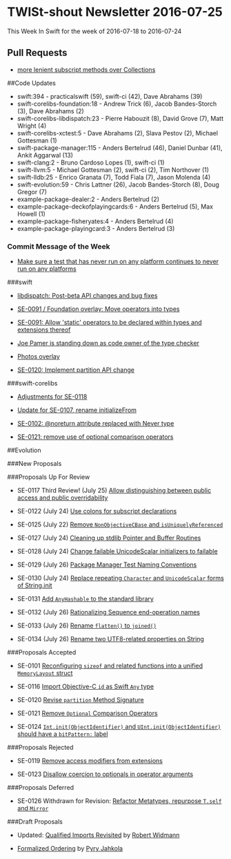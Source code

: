 # TWISt-shout Newsletter 2016-07-25
This Week In Swift for the week of 2016-07-18 to 2016-07-24

## Pull Requests

* [more lenient subscript methods over Collections](https://github.com/apple/swift-evolution/pull/328)

##Code Updates

* swift:394 - practicalswift (59), swift-ci (42), Dave Abrahams (39)
* swift-corelibs-foundation:18 - Andrew Trick (6), Jacob Bandes-Storch (3), Dave Abrahams (2)
* swift-corelibs-libdispatch:23 - Pierre Habouzit (8), David Grove (7), Matt Wright (4)
* swift-corelibs-xctest:5 - Dave Abrahams (2), Slava Pestov (2), Michael Gottesman (1)
* swift-package-manager:115 - Anders Bertelrud (46), Daniel Dunbar (41), Ankit Aggarwal (13)
* swift-clang:2 - Bruno Cardoso Lopes (1), swift-ci (1)
* swift-llvm:5 - Michael Gottesman (2), swift-ci (2), Tim Northover (1)
* swift-lldb:25 - Enrico Granata (7), Todd Fiala (7), Jason Molenda (4)
* swift-evolution:59 - Chris Lattner (26), Jacob Bandes-Storch (8), Doug Gregor (7)
* example-package-dealer:2 - Anders Bertelrud (2)
* example-package-deckofplayingcards:6 - Anders Bertelrud (5), Max Howell (1)
* example-package-fisheryates:4 - Anders Bertelrud (4)
* example-package-playingcard:3 - Anders Bertelrud (3)

### Commit Message of the Week

* [Make sure a test that has never run on any platform continues to never run on any platforms](https://github.com/apple/swift/commit/e7ed09d88e2aff7fca908cec63a4942d16f12830)

###swift

* [libdispatch: Post-beta API changes and bug fixes](https://github.com/apple/swift/commit/8ac413a0b5a9f927f44438df3376a7757f607953)

* [SE-0091 / Foundation overlay: Move operators into types](https://github.com/apple/swift/commit/ab3a15c87ae52e73dbb69254b9d6058ac58ddf8f)
  
* [SE-0091: Allow 'static' operators to be declared within types and extensions thereof](https://github.com/apple/swift/commit/80f085250475abfb7dadcf93f921d602691a3faf)

* [Joe Pamer is standing down as code owner of the type checker](https://github.com/apple/swift/commit/2c4c819a9577c45f9feb4656ddceb653c5529788)
  
* [Photos overlay](https://github.com/apple/swift/commit/c2e3369968c028fb3f037ebaa8634b7502176277)

* [SE-0120: Implement partition API change](https://github.com/apple/swift/commit/d7ee56088f132d20567a8b2969c2d6634459baf4)
  
###swift-corelibs

* [Adjustments for SE-0118](https://github.com/apple/swift-corelibs-foundation/commit/1d26dfd5df837d25c40ac1f25fd0cf31fa8536a7)

* [Update for SE-0107, rename initializeFrom](https://github.com/apple/swift-corelibs-foundation/commit/3f673b4559599c8456848bb69f9e7e71b7504ebf)

* [SE-0102: @noreturn attribute replaced with Never type](https://github.com/apple/swift-corelibs-foundation/commit/8a5800d09a4283d3c6347cd43b167a8fe4b8b4d4)

* [SE-0121: remove use of optional comparison operators](https://github.com/apple/swift-corelibs-foundation/commit/97a830b38e58c8cfa8d32d2c91be8562eaa5dd83)

##Evolution

###New Proposals

###Proposals Up For Review

* SE-0117 Third Review! (July 25) [Allow distinguishing between public access and public overridability](https://github.com/apple/swift-evolution/blob/master/proposals/0117-non-public-subclassable-by-default.md)

* SE-0122 (July 24) [Use colons for subscript declarations](https://github.com/apple/swift-evolution/blob/master/proposals/0122-use-colons-for-subscript-type-declarations.md)

* SE-0125 (July 22) [Remove `NonObjectiveCBase` and `isUniquelyReferenced`](https://github.com/apple/swift-evolution/blob/master/proposals/0125-remove-nonobjectivecbase.md)

* SE-0127 (July 24) [Cleaning up stdlib Pointer and Buffer Routines](https://github.com/apple/swift-evolution/blob/master/proposals/0127-cleaning-up-stdlib-ptr-buffer.md)

* SE-0128 (July 24) [Change failable UnicodeScalar initializers to failable](https://github.com/apple/swift-evolution/blob/master/proposals/0128-unicodescalar-failable-initializer.md)

* SE-0129 (July 26) [Package Manager Test Naming Conventions](https://github.com/apple/swift-evolution/blob/master/proposals/0129-package-manager-test-naming-conventions.md)

* SE-0130 (July 24) [Replace repeating `Character` and `UnicodeScalar` forms of String.init](https://github.com/apple/swift-evolution/blob/master/proposals/0130-string-initializers-cleanup.md)

* SE-0131 [Add `AnyHashable` to the standard library](https://github.com/apple/swift-evolution/blob/master/proposals/0131-anyhashable.md)

* SE-0132 (July 26) [Rationalizing Sequence end-operation names](https://github.com/apple/swift-evolution/blob/master/proposals/0132-sequence-end-ops.md)

* SE-0133 (July 26) [Rename `flatten()` to `joined()`](https://github.com/apple/swift-evolution/blob/master/proposals/0133-rename-flatten-to-joined.md)

* SE-0134 (July 26) [Rename two UTF8-related properties on String](https://github.com/apple/swift-evolution/blob/master/proposals/0134-rename-string-properties.md)

###Proposals Accepted

* SE-0101 [Reconfiguring `sizeof` and related functions into a unified `MemoryLayout` struct](http://thread.gmane.org/gmane.comp.lang.swift.evolution/24524)

* SE-0116 [Import Objective-C `id` as Swift `Any` type](http://thread.gmane.org/gmane.comp.lang.swift.evolution/24523)

* SE-0120 [Revise `partition` Method Signature](http://thread.gmane.org/gmane.comp.lang.swift.evolution/24521)

* SE-0121 [Remove `Optional` Comparison Operators](http://thread.gmane.org/gmane.comp.lang.swift.evolution/24525)

* SE-0124 [`Int.init(ObjectIdentifier)` and `UInt.init(ObjectIdentifier)` should have a `bitPattern:` label](http://thread.gmane.org/gmane.comp.lang.swift.evolution/24519)

###Proposals Rejected

* SE-0119 [Remove access modifiers from extensions](http://thread.gmane.org/gmane.comp.lang.swift.evolution/24653)

* SE-0123 [Disallow coercion to optionals in operator arguments](http://thread.gmane.org/gmane.comp.lang.swift.evolution/24526)

###Proposals Deferred

* SE-0126 Withdrawn for Revision: [Refactor Metatypes, repurpose `T.self` and `Mirror`](http://thread.gmane.org/gmane.comp.lang.swift.evolution/24678)
  
###Draft Proposals

* Updated: [Qualified Imports Revisited](https://github.com/CodaFi/swift-evolution/blob/ab091043daa62158bd3337a2a2a467be3e16ff18/proposals/XXXX-qualified-imports.md) by [Robert Widmann](mailto:rwidmann@apple.com)

* [Formalized Ordering](https://github.com/pyrtsa/swift-evolution/blob/ca89e7b3a1dffc99baa695a03544fcba75afd0f3/proposals/NNNN-formalized-ordering.md) by [Pyry Jahkola](mailto:pyry.jahkola@iki.fi)
